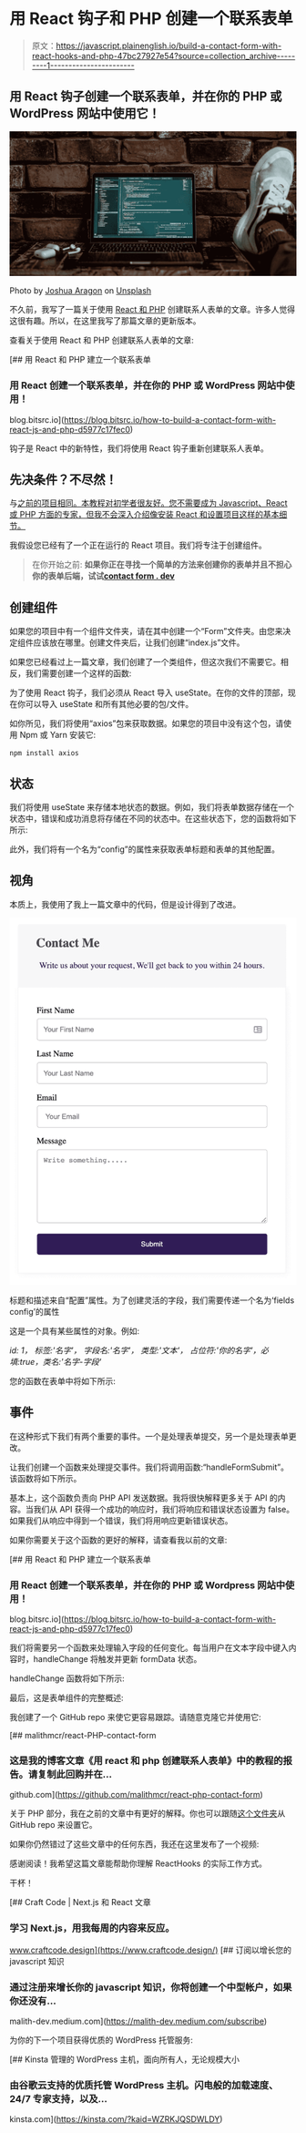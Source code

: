 # 用 React 钩子和 PHP 创建一个联系表单

> 原文：<https://javascript.plainenglish.io/build-a-contact-form-with-react-hooks-and-php-47bc27927e54?source=collection_archive---------1----------------------->

## 用 React 钩子创建一个联系表单，并在你的 PHP 或 WordPress 网站中使用它！

![](img/448bd4295db73fa3f432bd9e8477f6e5.png)

Photo by [Joshua Aragon](https://unsplash.com/@goshua13?utm_source=medium&utm_medium=referral) on [Unsplash](https://unsplash.com?utm_source=medium&utm_medium=referral)

不久前，我写了一篇关于使用 [React 和 PHP](https://blog.bitsrc.io/how-to-build-a-contact-form-with-react-js-and-php-d5977c17fec0) 创建联系人表单的文章。许多人觉得这很有趣。所以，在这里我写了那篇文章的更新版本。

查看关于使用 React 和 PHP 创建联系人表单的文章:

[](https://blog.bitsrc.io/how-to-build-a-contact-form-with-react-js-and-php-d5977c17fec0) [## 用 React 和 PHP 建立一个联系表单

### 用 React 创建一个联系表单，并在你的 PHP 或 WordPress 网站中使用！

blog.bitsrc.io](https://blog.bitsrc.io/how-to-build-a-contact-form-with-react-js-and-php-d5977c17fec0) 

钩子是 React 中的新特性，我们将使用 React 钩子重新创建联系人表单。

## 先决条件？不尽然！

与[之前的项目相同。本教程对初学者很友好。您不需要成为 Javascript、React 或 PHP 方面的专家，但我不会深入介绍像安装 React 和设置项目这样的基本细节。](https://blog.bitsrc.io/how-to-build-a-contact-form-with-react-js-and-php-d5977c17fec0)

我假设您已经有了一个正在运行的 React 项目。我们将专注于创建组件。

> 在你开始之前:
> **如果你正在寻找一个简单的方法来创建你的表单并且不担心你的表单后端，试试**[**contact form . dev**](http://contactform.dev)

## 创建组件

如果您的项目中有一个组件文件夹，请在其中创建一个“Form”文件夹。由您来决定组件应该放在哪里。创建文件夹后，让我们创建“index.js”文件。

如果您已经看过上一篇文章，我们创建了一个类组件，但这次我们不需要它。相反，我们需要创建一个这样的函数:

为了使用 React 钩子，我们必须从 React 导入 useState。在你的文件的顶部，现在你可以导入 useState 和所有其他必要的包/文件。

如你所见，我们将使用“axios”包来获取数据。如果您的项目中没有这个包，请使用 Npm 或 Yarn 安装它:

```
npm install axios
```

## 状态

我们将使用 useState 来存储本地状态的数据。例如，我们将表单数据存储在一个状态中，错误和成功消息将存储在不同的状态中。在这些状态下，您的函数将如下所示:

此外，我们将有一个名为“config”的属性来获取表单标题和表单的其他配置。

## 视角

本质上，我使用了我上一篇文章中的代码，但是设计得到了改进。

![](img/15f11db5d8694316991ab62e277b29c5.png)

标题和描述来自“配置”属性。为了创建灵活的字段，我们需要传递一个名为‘fields config’的属性

这是一个具有某些属性的对象。例如:

*id: 1，
标签:'名字'，
字段名:'名字'，
类型:'文本'，
占位符:'你的名字'，必填:true，类名:'名字-字段'*

您的函数在表单中将如下所示:

## 事件

在这种形式下我们有两个重要的事件。一个是处理表单提交，另一个是处理表单更改。

让我们创建一个函数来处理提交事件。我们将调用函数:“handleFormSubmit”。该函数将如下所示。

基本上，这个函数负责向 PHP API 发送数据。我将很快解释更多关于 API 的内容。当我们从 API 获得一个成功的响应时，我们将响应和错误状态设置为 false。如果我们从响应中得到一个错误，我们将用响应更新错误状态。

如果你需要关于这个函数的更好的解释，请查看我以前的文章:

[](https://blog.bitsrc.io/how-to-build-a-contact-form-with-react-js-and-php-d5977c17fec0) [## 用 React 和 PHP 建立一个联系表单

### 用 React 创建一个联系表单，并在你的 PHP 或 Wordpress 网站中使用！

blog.bitsrc.io](https://blog.bitsrc.io/how-to-build-a-contact-form-with-react-js-and-php-d5977c17fec0) 

我们将需要另一个函数来处理输入字段的任何变化。每当用户在文本字段中键入内容时，handleChange 将触发并更新 formData 状态。

handleChange 函数将如下所示:

最后，这是表单组件的完整概述:

我创建了一个 GitHub repo 来使它更容易跟踪。请随意克隆它并使用它:

[](https://github.com/malithmcr/react-php-contact-form) [## malithmcr/react-PHP-contact-form

### 这是我的博客文章《用 react 和 php 创建联系人表单》中的教程的报告。请复制此回购并在…

github.com](https://github.com/malithmcr/react-php-contact-form) 

关于 PHP 部分，我在之前的文章中有更好的解释。你也可以跟随[这个文件夹](https://github.com/malithmcr/react-php-contact-form/tree/master/api)从 GitHub repo 来设置它。

如果你仍然错过了这些文章中的任何东西，我还在这里发布了一个视频:

感谢阅读！我希望这篇文章能帮助你理解 ReactHooks 的实际工作方式。

干杯！

[](https://www.craftcode.design/) [## Craft Code | Next.js 和 React 文章

### 学习 Next.js，用我每周的内容来反应。

www.craftcode.design](https://www.craftcode.design/) [](https://malith-dev.medium.com/subscribe) [## 订阅以增长您的 javascript 知识

### 通过注册来增长你的 javascript 知识，你将创建一个中型帐户，如果你还没有…

malith-dev.medium.com](https://malith-dev.medium.com/subscribe) 

为你的下一个项目获得优质的 WordPress 托管服务:

[](https://kinsta.com/?kaid=WZRKJQSDWLDY) [## Kinsta 管理的 WordPress 主机，面向所有人，无论规模大小

### 由谷歌云支持的优质托管 WordPress 主机。闪电般的加载速度、24/7 专家支持，以及…

kinsta.com](https://kinsta.com/?kaid=WZRKJQSDWLDY)